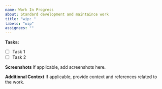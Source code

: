 ```yaml
---
name: Work In Progress
about: Standard development and maintaince work
title: "wip: "
labels: "wip"
assignees: ""
---
```


**Tasks:**

- [ ] Task 1
- [ ] Task 2

**Screenshots**
If applicable, add screenshots here.

**Additional Context**
If applicable, provide context and references related to the work.
